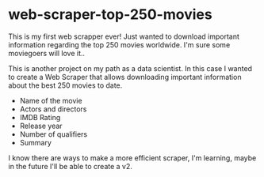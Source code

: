 # web-scraper-top-250-movies
This is my first web scrapper ever! Just wanted to download important information regarding the top 250 movies worldwide. I'm sure some moviegoers will love it..

This is another project on my path as a data scientist. In this case I wanted to create a Web Scraper that allows downloading important information about the best 250 movies to date.

* Name of the movie
* Actors and directors
* IMDB Rating
* Release year
* Number of qualifiers
* Summary

I know there are ways to make a more efficient scraper, I'm learning, maybe in the future I'll be able to create a v2.
